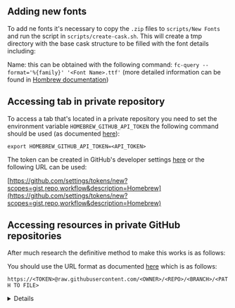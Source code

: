 ## Adding new fonts

To add ne fonts it's necessary to copy the `.zip` files to `scripts/New Fonts` and run the script in `scripts/create-cask.sh`. This will create a tmp directory with the base cask structure to be filled with the font details including:

Name: this can be obtained with the following command: `fc-query --format='%{family}' '<Font Name>.ttf'` (more detailed information can be found in [Hombrew documentation](https://github.com/Homebrew/homebrew-cask-fonts/blob/master/CONTRIBUTING.md#adding-a-font-cask))

## Accessing tab in private repository

To access a tab that's located in a private repository you need to set the environment variable `HOMEBREW_GITHUB_API_TOKEN` the following command should be used (as documented [here](https://stackoverflow.com/a/20130816)):

`export HOMEBREW_GITHUB_API_TOKEN=<API_TOKEN>`

The token can be created in GitHub's developer settings [here](https://github.com/settings/tokens) or the following URL can be used:

[https://github.com/settings/tokens/new?scopes=gist,repo,workflow&description=Homebrew](https://github.com/settings/tokens/new?scopes=gist,repo,workflow&description=Homebrew)


## Accessing resources in private GitHub repositories

After much research the definitive method to make this works is as follows:

You should use the URL format as documented [here](https://gist.github.com/ZPascal/b21c652b811872b3f56db9d54d61d6c6?permalink_comment_id=4166130#gistcomment-4166130) which is as follows:

```https://<TOKEN>@raw.githubusercontent.com/<OWNER>/<REPO>/<BRANCH>/<PATH TO FILE>```


<details>
So far I've found 4 different strategies none of which I manage to get to work. The strategies are as follows:

1. Including the Font binaries as part of the repository and changing the url to be a local file:

```ruby
cask 'XXXX' do
...
  url "file://#{ENV['HOMEBREW_PREFIX']}/Homebrew/Library/Taps/...."
...
end
```

This strategy seems to be the only one working right now, however it has some disadvantages:

* Has two copies of the font locally
* Requires the download of the whole repository instead of just the fonts you want
* The fonts have to be in the same repository as the cask

2. Including an Authorization token as a header of the URL request as explained [here](https://github.com/Homebrew/brew/pull/6545#issue-503302353):

```ruby
cask 'XXXX' do
...
  url "https://raw.githubusercontent.com/....",
      header : "Authorization: token #{ENV['HOMEBREW_GITHUB_API_TOKEN']}"
...
end
```

3. Including the token as part of the URL:

```ruby
cask 'XXXX' do
...
  url "https://#{ENV['HOMEBREW_GITHUB_API_TOKEN']}@github.com/...."
...
end
```

4. Changing the Formula as explained in [here](https://gist.github.com/ZPascal/b21c652b811872b3f56db9d54d61d6c6). It involves downloading some code into the cask and importing it as part of the Formula (like this: `require "#{@cask.tap.path}/lib/custom_download_strategy"`), which is not working since I don't have control over the Formula.
</details>